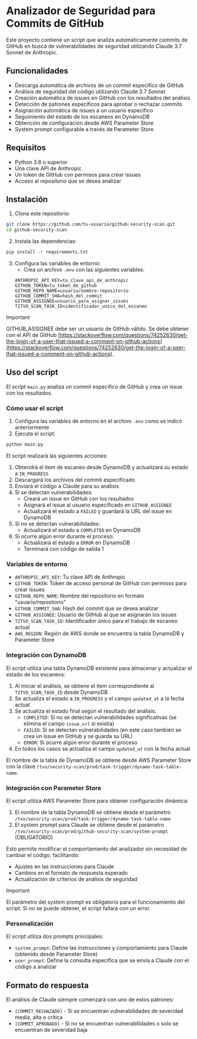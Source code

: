 # Analizador de Seguridad para Commits de GitHub

Este proyecto contiene un script que analiza automáticamente commits de GitHub en busca de vulnerabilidades de seguridad utilizando Claude 3.7 Sonnet de Anthropic.

## Funcionalidades

- Descarga automática de archivos de un commit específico de GitHub
- Análisis de seguridad del código utilizando Claude 3.7 Sonnet
- Creación automática de issues en GitHub con los resultados del análisis
- Detección de patrones específicos para aprobar o rechazar commits
- Asignación automática de issues a un usuario específico
- Seguimiento del estado de los escaneos en DynamoDB
- Obtención de configuración desde AWS Parameter Store
- System prompt configurable a través de Parameter Store

## Requisitos

- Python 3.8 o superior
- Una clave API de Anthropic
- Un token de GitHub con permisos para crear issues
- Acceso al repositorio que se desea analizar

## Instalación

1. Clona este repositorio:
```bash
git clone https://github.com/tu-usuario/github-security-scan.git
cd github-security-scan
```

2. Instala las dependencias:
```bash
pip install -r requirements.txt
```

3. Configura las variables de entorno:
   - Crea un archivo `.env` con las siguientes variables:
   ```
   ANTHROPIC_API_KEY=tu_clave_api_de_anthropic
   GITHUB_TOKEN=tu_token_de_github
   GITHUB_REPO_NAME=usuario/nombre-repositorio
   GITHUB_COMMIT_SHA=hash_del_commit
   GITHUB_ASSIGNEE=usuario_para_asignar_issues
   TITVO_SCAN_TASK_ID=identificador_unico_del_escaneo
   ```

> [!IMPORTANT]
> GITHUB_ASSIGNEE debe ser un usuario de GitHub válido. Se debe obtener con el API de GitHub [https://stackoverflow.com/questions/74252630/get-the-login-of-a-user-that-issued-a-comment-on-github-actions](https://stackoverflow.com/questions/74252630/get-the-login-of-a-user-that-issued-a-comment-on-github-actions).

## Uso del script

El script `main.py` analiza un commit específico de GitHub y crea un issue con los resultados.

### Cómo usar el script

1. Configura las variables de entorno en el archivo `.env` como se indicó anteriormente
2. Ejecuta el script:
```bash
python main.py
```

El script realizará las siguientes acciones:
1. Obtendrá el item de escaneo desde DynamoDB y actualizará su estado a `IN_PROGRESS`
2. Descargará los archivos del commit especificado
3. Enviará el código a Claude para su análisis
4. Si se detectan vulnerabilidades:
   - Creará un issue en GitHub con los resultados
   - Asignará el issue al usuario especificado en `GITHUB_ASSIGNEE`
   - Actualizará el estado a `FAILED` y guardará la URL del issue en DynamoDB
5. Si no se detectan vulnerabilidades:
   - Actualizará el estado a `COMPLETED` en DynamoDB
6. Si ocurre algún error durante el proceso:
   - Actualizará el estado a `ERROR` en DynamoDB
   - Terminará con código de salida 1

### Variables de entorno

- `ANTHROPIC_API_KEY`: Tu clave API de Anthropic
- `GITHUB_TOKEN`: Token de acceso personal de GitHub con permisos para crear issues
- `GITHUB_REPO_NAME`: Nombre del repositorio en formato "usuario/repositorio"
- `GITHUB_COMMIT_SHA`: Hash del commit que se desea analizar
- `GITHUB_ASSIGNEE`: Usuario de GitHub al que se asignarán los issues
- `TITVO_SCAN_TASK_ID`: Identificador único para el trabajo de escaneo actual
- `AWS_REGION`: Región de AWS donde se encuentra la tabla DynamoDB y Parameter Store

### Integración con DynamoDB

El script utiliza una tabla DynamoDB existente para almacenar y actualizar el estado de los escaneos:

1. Al iniciar el análisis, se obtiene el item correspondiente al `TITVO_SCAN_TASK_ID` desde DynamoDB
2. Se actualiza el estado a `IN_PROGRESS` y el campo `updated_at` a la fecha actual
3. Se actualiza el estado final según el resultado del análisis:
   - `COMPLETED`: Si no se detectan vulnerabilidades significativas (se elimina el campo `issue_url` si existía)
   - `FAILED`: Si se detectan vulnerabilidades (en este caso también se crea un issue en GitHub y se guarda su URL)
   - `ERROR`: Si ocurre algún error durante el proceso
4. En todos los casos se actualiza el campo `updated_at` con la fecha actual

El nombre de la tabla de DynamoDB se obtiene desde AWS Parameter Store con la clave `/tvo/security-scan/prod/task-trigger/dynamo-task-table-name`.

### Integración con Parameter Store

El script utiliza AWS Parameter Store para obtener configuración dinámica:

1. El nombre de la tabla DynamoDB se obtiene desde el parámetro `/tvo/security-scan/prod/task-trigger/dynamo-task-table-name`
2. El system prompt para Claude se obtiene desde el parámetro `/tvo/security-scan/prod/github-security-scan/system-prompt` (OBLIGATORIO)

Esto permite modificar el comportamiento del analizador sin necesidad de cambiar el código, facilitando:
- Ajustes en las instrucciones para Claude
- Cambios en el formato de respuesta esperado
- Actualización de criterios de análisis de seguridad

> [!IMPORTANT]
> El parámetro del system prompt es obligatorio para el funcionamiento del script. Si no se puede obtener, el script fallará con un error.

### Personalización

El script utiliza dos prompts principales:

- `system_prompt`: Define las instrucciones y comportamiento para Claude (obtenido desde Parameter Store)
- `user_prompt`: Define la consulta específica que se envía a Claude con el código a analizar

## Formato de respuesta

El análisis de Claude siempre comenzará con uno de estos patrones:
- `[COMMIT_RECHAZADO]` - Si se encuentran vulnerabilidades de severidad media, alta o crítica
- `[COMMIT_APROBADO]` - Si no se encuentran vulnerabilidades o solo se encuentran de severidad baja